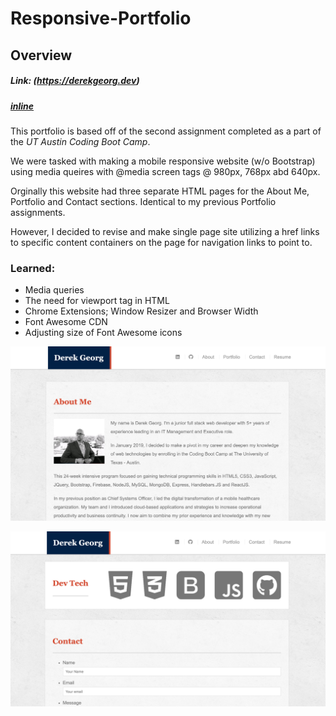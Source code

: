 # Responsive-Portfolio

## Overview

##### Link: (https://derekgeorg.dev)

##### [inline](https://www.github.com/derekgeorg "Derek's GitHub")

This portfolio is based off of the second assignment completed as a part of the *UT Austin Coding Boot Camp*.

We were tasked with making a mobile responsive website (w/o Bootstrap) using media queires with @media screen tags @ 980px, 768px abd 640px.

Orginally this website had three separate HTML pages for the About Me, Portfolio and Contact sections. Identical to my previous Portfolio assignments. 

However, I decided to revise and make single page site utilizing a href links to specific content containers on the page for navigation links to point to.

### Learned:

* Media queries
* The need for viewport tag in HTML
* Chrome Extensions; Window Resizer and Browser Width
* Font Awesome CDN
* Adjusting size of Font Awesome icons


![about](/assets/images/about.png)

![devtech](/assets/images/devtech.png)

